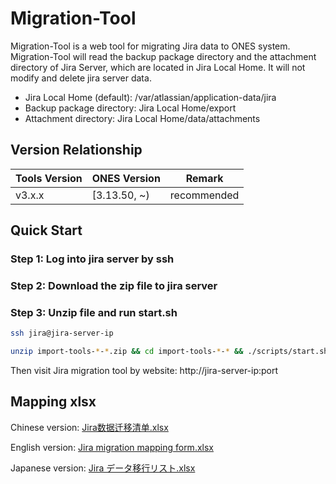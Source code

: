 # Migration-Tool

Migration-Tool is a web tool for migrating Jira data to ONES system.
Migration-Tool will read the backup package directory and the attachment directory of Jira Server, which are located in Jira Local Home. 
It will not modify and delete jira server data.

- Jira Local Home (default): /var/atlassian/application-data/jira
- Backup package directory: Jira Local Home/export
- Attachment directory: Jira Local Home/data/attachments

## Version Relationship
|  Tools Version   | ONES Version|Remark|
|  ----  | ----  |----|
| v3.x.x  | [3.13.50, ~)|recommended|


## Quick Start
### Step 1: Log into jira server by ssh
### Step 2: Download the zip file to jira server
### Step 3: Unzip file and run start.sh

```bash
ssh jira@jira-server-ip

unzip import-tools-*-*.zip && cd import-tools-*-* && ./scripts/start.sh
```

Then visit Jira migration tool by website: http://jira-server-ip:port

## Mapping xlsx
Chinese version: [Jira数据迁移清单.xlsx](https://github.com/BangWork/migration-tool-assets/raw/master/Jira%207.10%EF%BC%88Server%EF%BC%89%E6%95%B0%E6%8D%AE%E8%BF%81%E7%A7%BB%E6%B8%85%E5%8D%95.xlsx)

English version: [Jira migration mapping form.xlsx](https://github.com/BangWork/migration-tool-assets/raw/master/Jira%20migration%20mapping%20form.xlsx)

Japanese version: [Jira データ移行リスト.xlsx](https://github.com/BangWork/migration-tool-assets/raw/master/Jira%20%E3%83%87%E3%83%BC%E3%82%BF%E7%A7%BB%E8%A1%8C%E3%83%AA%E3%82%B9%E3%83%88%E3%82%92%E3%83%80%E3%82%A6%E3%83%B3%E3%83%AD%E3%83%BC%E3%83%89.xlsx)

